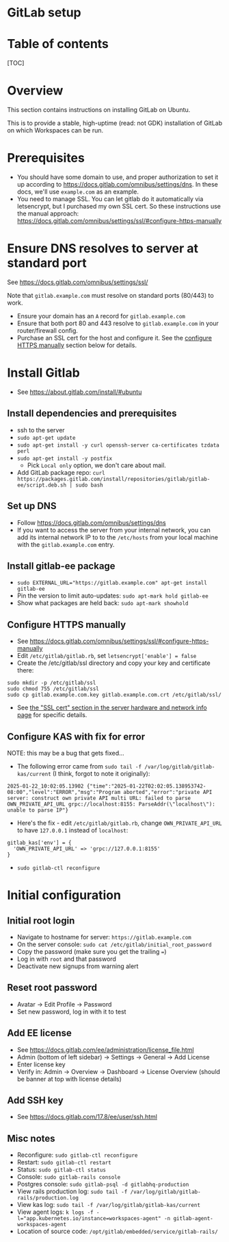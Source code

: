 # GitLab setup

# Table of contents

[TOC]

# Overview

This section contains instructions on installing GitLab on Ubuntu.

This is to provide a stable, high-uptime (read: not GDK) installation of GitLab on which Workspaces can be run.

# Prerequisites

- You should have some domain to use, and proper authorization to set it up according to
  https://docs.gitlab.com/omnibus/settings/dns. In these docs, we'll use `example.com` as an example.
- You need to manage SSL. You can let gitlab do it automatically via letsencrypt, but I purchased my own SSL cert.
  So these instructions use the manual approach: https://docs.gitlab.com/omnibus/settings/ssl/#configure-https-manually
  
# Ensure DNS resolves to server at standard port

See https://docs.gitlab.com/omnibus/settings/ssl/

Note that `gitlab.example.com` must resolve on standard ports (80/443) to work.

- Ensure your domain has an `A` record for `gitlab.example.com`
- Ensure that both port 80 and 443 resolve to `gitlab.example.com` in your router/firewall config.
- Purchase an SSL cert for the host and configure it. See the
  [configure HTTPS manually](#configure-https-manually) section below for details.

# Install Gitlab

- See https://about.gitlab.com/install/#ubuntu

## Install dependencies and prerequisites

- ssh to the server
- `sudo apt-get update`
- `sudo apt-get install -y curl openssh-server ca-certificates tzdata perl`
- `sudo apt-get install -y postfix`
  - Pick `Local only` option, we don't care about mail.
- Add GitLab package repo: `curl https://packages.gitlab.com/install/repositories/gitlab/gitlab-ee/script.deb.sh | sudo bash`

## Set up DNS

- Follow https://docs.gitlab.com/omnibus/settings/dns
- If you want to access the server from your internal network,
  you can add its internal network IP to to the `/etc/hosts` from your local machine with the `gitlab.example.com` entry.

## Install gitlab-ee package

- `sudo EXTERNAL_URL="https://gitlab.example.com" apt-get install gitlab-ee`
- Pin the version to limit auto-updates: `sudo apt-mark hold gitlab-ee`
- Show what packages are held back: `sudo apt-mark showhold`

## Configure HTTPS manually

- See https://docs.gitlab.com/omnibus/settings/ssl/#configure-https-manually
- Edit `/etc/gitlab/gitlab.rb`, set `letsencrypt['enable'] = false`
- Create the /etc/gitlab/ssl directory and copy your key and certificate there:
```
sudo mkdir -p /etc/gitlab/ssl
sudo chmod 755 /etc/gitlab/ssl
sudo cp gitlab.example.com.key gitlab.example.com.crt /etc/gitlab/ssl/
```
- See
  [the "SSL cert" section in the server hardware and network info page](./server_hardware_and_network_info.md)
  for specific details.

## Configure KAS with fix for error

NOTE: this may be a bug that gets fixed...

- The following error came from `sudo tail -f /var/log/gitlab/gitlab-kas/current` (I think, forgot to note it originally):
```
2025-01-22_10:02:05.13902 {"time":"2025-01-22T02:02:05.138953742-08:00","level":"ERROR","msg":"Program aborted","error":"private API server: construct own private API multi URL: failed to parse OWN_PRIVATE_API_URL grpc://localhost:8155: ParseAddr(\"localhost\"): unable to parse IP"}
```
- Here's the fix - edit `/etc/gitlab/gitlab.rb`, change `OWN_PRIVATE_API_URL` to have `127.0.0.1` instead of `localhost`:
```
gitlab_kas['env'] = {
  'OWN_PRIVATE_API_URL' => 'grpc://127.0.0.1:8155'
}
```
- `sudo gitlab-ctl reconfigure`

# Initial configuration

## Initial root login

- Navigate to hostname for server: `https://gitlab.example.com`
- On the server console: `sudo cat /etc/gitlab/initial_root_password`
- Copy the password (make sure you get the trailing `=`)  
- Log in with `root` and that password
- Deactivate new signups from warning alert

## Reset root password

- Avatar -> Edit Profile -> Password
- Set new password, log in with it to test

## Add EE license

- See https://docs.gitlab.com/ee/administration/license_file.html
- Admin (bottom of left sidebar) -> Settings -> General -> Add License
- Enter license key
- Verify in: Admin -> Overview -> Dashboard -> License Overview (should be banner at top with license details)

## Add SSH key

- See https://docs.gitlab.com/17.8/ee/user/ssh.html

## Misc notes

- Reconfigure: `sudo gitlab-ctl reconfigure`
- Restart: `sudo gitlab-ctl restart`
- Status: `sudo gitlab-ctl status`
- Console: `sudo gitlab-rails console`
- Postgres console: `sudo gitlab-psql -d gitlabhq-production`
- View rails production log: `sudo tail -f /var/log/gitlab/gitlab-rails/production.log`
- View kas log: `sudo tail -f /var/log/gitlab/gitlab-kas/current`
- View agent logs: `k logs -f -l="app.kubernetes.io/instance=workspaces-agent" -n gitlab-agent-workspaces-agent`
- Location of source code: `/opt/gitlab/embedded/service/gitlab-rails/`
